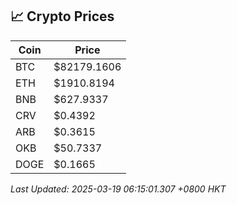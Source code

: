 ## 📈 Crypto Prices

| Coin | Price |
| ---- | ----- |
| BTC | $82179.1606 |
| ETH | $1910.8194 |
| BNB | $627.9337 |
| CRV | $0.4392 |
| ARB | $0.3615 |
| OKB | $50.7337 |
| DOGE | $0.1665 |

_Last Updated: 2025-03-19 06:15:01.307 +0800 HKT_